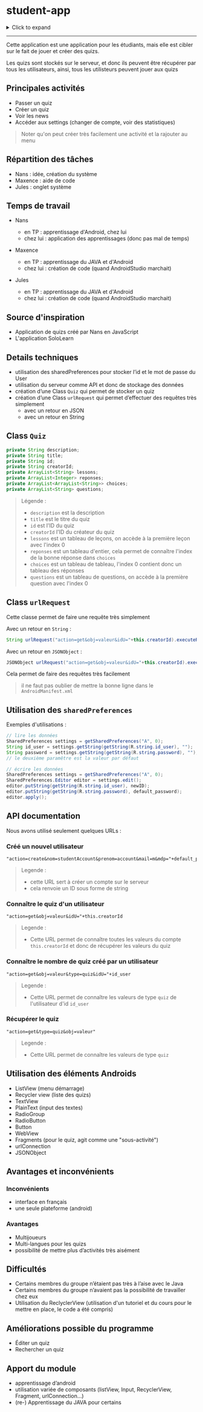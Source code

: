 # student-app

<details>
<summary>Click to expand</summary>

- [Principales activités](#principales-activités)
- [Répartition des tâches](#répartition-des-tâches)
- [Temps de travail](#temps-de-travail)
- [Source d'inspiration](#source-dinspiration)
- [Details techniques](#details-techniques)
- [Class `Quiz`](#class-quiz)
- [Class `urlRequest`](#class-urlrequest)
- [Utilisation des `sharedPreferences`](#utilisation-des-sharedpreferences)
- [API documentation](#api-documentation)
  - [Créé un nouvel utilisateur](#créé-un-nouvel-utilisateur)
  - [Connaître le quiz d'un utilisateur](#connaître-le-quiz-dun-utilisateur)
  - [Connaître le nombre de quiz créé par un utilisateur](#connaître-le-nombre-de-quiz-créé-par-un-utilisateur)
  - [Récupérer le quiz](#récupérer-le-quiz)
- [Utilisation des éléments Androids](#utilisation-des-éléments-androids)
- [Avantages et inconvénients](#avantages-et-inconvénients)
  - [Inconvénients](#inconvénients)
  - [Avantages](#avantages)
- [Difficultés](#difficultés)
- [Améliorations possible du programme](#améliorations-possible-du-programme)
- [Apport du module](#apport-du-module)

</details>

---

Cette application est une application pour les étudiants, mais elle est cibler sur le fait de jouer et créer des quizs.

Les quizs sont stockés sur le serveur, et donc ils peuvent être récupérer par tous les utilisateurs, ainsi, tous les utilisteurs peuvent jouer aux quizs

## Principales activités

- Passer un quiz
- Créer un quiz
- Voir les news
- Accéder aux settings (changer de compte, voir des statistiques)

> Noter qu'on peut créer très facilement une activité et la rajouter au menu

## Répartition des tâches

- Nans : idée, création du système
- Maxence : aide de code
- Jules : onglet système

## Temps de travail

- Nans
  - en TP : apprentissage d'Android, chez lui
  - chez lui : application des apprentissages (donc pas mal de temps)

- Maxence
  - en TP : apprentissage du JAVA et d'Android
  - chez lui : création de code (quand AndroidStudio marchait)
- Jules
  - en TP : apprentissage du JAVA et d'Android
  - chez lui : création de code (quand AndroidStudio marchait)

## Source d'inspiration

- Application de quizs créé par Nans en JavaScript
- L'application SoloLearn

## Details techniques

- utilisation des sharedPreferences pour stocker l’id et le mot de passe du User
- utilisation du serveur comme API et donc de stockage des données
- création d’une Class `Quiz` qui permet de stocker un quiz
- création d’une Class `urlRequest` qui permet d’effectuer des requêtes très simplement
  - avec un retour en JSON
  - avec un retour en String

## Class `Quiz`

```java
private String description;
private String title;
private String id;
private String creatorId;
private ArrayList<String> lessons;
private ArrayList<Integer> reponses;
private ArrayList<ArrayList<String>> choices;
private ArrayList<String> questions;
```

> Légende :
>
> - `description` est la description
> - `title` est le titre du quiz
> - `id` est l'ID du quiz
> - `creatorId` l'ID du créateur du quiz
> - `lessons` est un tableau de leçons, on accède à la première leçon avec l'index 0
> - `reponses` est un tableau d'entier, cela permet de connaître l'index de la bonne réponse dans `choices`
> - `choices` est un tableau de tableau, l'index 0 contient donc un tableau des réponses
> - `questions` est un tableau de questions, on accède à la première question avec l'index 0

## Class `urlRequest`

Cette classe permet de faire une requête très simplement

Avec un retour en `String` :

```java
String urlRequest("action=get&obj=valeur&idU="+this.creatorId).executeRequest();
```

Avec un retour en `JSONObject` :

```java
JSONObject urlRequest("action=get&obj=valeur&idU="+this.creatorId).executeRequestJSON();
```

Cela permet de faire des requêtes très facilement

> il ne faut pas oublier de mettre la bonne ligne dans le `AndroidManifest.xml`

## Utilisation des `sharedPreferences`

Exemples d'utilisations :

```java
// lire les données
SharedPreferences settings = getSharedPreferences("A", 0);
String id_user = settings.getString(getString(R.string.id_user), "");
String password = settings.getString(getString(R.string.password), "");
// le deuxième paramêtre est la valeur par défaut
```

```java
// écrire les données
SharedPreferences settings = getSharedPreferences("A", 0);
SharedPreferences.Editor editor = settings.edit();
editor.putString(getString(R.string.id_user), newID);
editor.putString(getString(R.string.password), default_password);
editor.apply();
```

## API documentation

Nous avons utilisé seulement quelques URLs :

### Créé un nouvel utilisateur

```url
"action=create&nom=studentAccount&prenom=account&mail=m&mdp="+default_password
```

> Legende :
>
> - cette URL sert à créer un compte sur le serveur
> - cela renvoie un ID sous forme de string

### Connaître le quiz d'un utilisateur

```url
"action=get&obj=valeur&idU="+this.creatorId
```

> Legende :
>
> - Cette URL permet de connaître toutes les valeurs du compte `this.creatorId` et donc de récupérer les valeurs du quiz

### Connaître le nombre de quiz créé par un utilisateur

```url
"action=get&obj=valeur&type=quiz&idU="+id_user
```

> Legende :
>
> - Cette URL permet de connaître les valeurs de type `quiz` de l'utilisateur d'id `id_user`

### Récupérer le quiz

```url
"action=get&type=quiz&obj=valeur"
```

> Legende :
>
> - Cette URL permet de connaître les valeurs de type `quiz`

## Utilisation des éléments Androids

- ListView (menu démarrage)
- Recycler view (liste des quizs)
- TextView
- PlainText (input des textes)
- RadioGroup
- RadioButton
- Button
- WebView
- Fragments (pour le quiz, agit comme une "sous-activité")
- urlConnection
- JSONObject

## Avantages et inconvénients

### Inconvénients

- interface en français
- une seule plateforme (android)

### Avantages

- Multijoueurs
- Multi-langues pour les quizs
- possibilité de mettre plus d’activités très aisément

## Difficultés

- Certains membres du groupe n’étaient pas très à l’aise avec le Java
- Certains membres du groupe n’avaient pas la possibilité de travailler chez eux
- Utilisation du ReclyclerView (utilisation d'un tutoriel et du cours pour le mettre en place, le code a été compris)

## Améliorations possible du programme

- Éditer un quiz
- Rechercher un quiz

## Apport du module

- apprentissage d’android
- utilisation variée de composants (listView, Input, RecyclerView, Fragment, urlConnection…)
- (re-) Apprentissage du JAVA  pour certains
